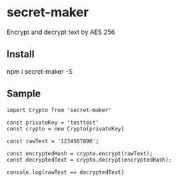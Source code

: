 # secret-maker
Encrypt and decrypt text by AES 256

## Install
npm i secret-maker -S

## Sample
````
import Crypto from 'secret-maker'

const privateKey = 'testtest'
const crypto = new Crypto(privateKey)

const rawText = '1234567890';

const encryptedHash = crypto.encrypt(rawText);
const decryptedText = crypto.decrypt(encryptedHash);

console.log(rawText == decryptedText)
````